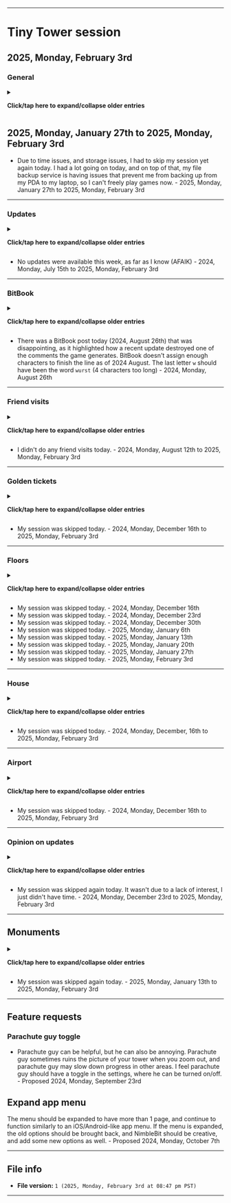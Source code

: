 
***

# Tiny Tower session

## 2025, Monday, February 3rd

### General

<details><summary><p><b>Click/tap here to expand/collapse older entries</b></p></summary>

<!-- Notes
Playing 2 completely different versions of Tiny Tower
Nostalgia, and feeling good to be back
Lots of rewards
Some quests
1 new floor (residential)
Friend visits
Game updated
Golden ticket #6 earned
!-->

- I returned to Tiny Tower gameplay today after a 1,111 day hiatus. It was a little stressful for the 2 days before I returned, as I didn't know how to re-acclimate. Returning was actually very easy. I had an extremely good time playing today. I received lots of rewards, and began construction on my 169th floor (a residential level) did some friend visits, restocking, and unlocked a 6th golden ticket. The session went on longer than expected. I will return again next week, but as of 2024, February 12th, a separate 2024 Tiny Tower Git-image repository is not available. - 2024, Monday, February 12th
- I came back to Tiny Tower for a second consecutive week, and had an excessively long session. I have become more critical of the game, but I don't entirely hate the new updates, as long as you can play older versions in a virtual machine. The game has always been freemium, but there are just so many things that require watching an ad now. Also, the interface surrounding all of it, and everything that goes on at once is a bit overwhelming. Still, this is like the Capital City of Nimblebit games, so it deserves work to be done on it. I received lots of rewards today, completed many quests, began construction on my 170th floor (a residential level) and my 171st level (also a residential level) coins are so easy to get, that they almost seem valueless now. It used to take me months to rack up 20 million coins, now I can get that many in a single day (in less than 4 hours) I got to play with the house for the first time today, the Mykea joke is nice, and I like the house idea. Bux are also so easy to get now that the house isn't going to be as much work as it would have been if the game was still like it was 3 years ago. I also finished construction on 1 monument today. I played for a very long time, and eventually wrapped up and quit. The session went on for a lot longer than expected. I will return again next week, but as of 2024, February 19th, a separate 2024 Tiny Tower Git-image repository is not available. - 2024, Monday, February 19th
- I skipped my session, as I didn't have the time this week. I had an appointment, lots of work to catch up on, and I woke up late. I wanted to play today, I just didn't have the time. - 2024, Monday, February 26th
- I returned to Tiny Tower gameplay today. I was on a car ride during the session. I got to experience the current state of the game with limited/no Internet connection. It isn't as playable as it should be. I did make minor progress, upgrading several monuments, and began construction on floor 172 (a residential level) I did lots of elevator trips, and not very many quests. I didn't do much else here today. - 2024, Monday, March 4th
- I returned to Tiny Tower gameplay for a 2nd consecutive week. I woke up really early today, and thought I might be able to start my session before 6:00 am, and have the nighttime scenery. Due to the time change, I found it was actually already almost 7:00 am. I still had a good session, which was significantly better than last week, but didn't feel as great as my 2024, February 12th or 2024 February 19th sessions. I didn't work very much on monumnets today, and made some minor progress in other areas, additionally beginning construction on a 173rd floor (which will be yet another residential level) along with lots of elevator trips, and an increasing level of quests. I played for a long time, before eventually wrapping up and quitting. - 2024, Monday, March 11th
- I returned to Tiny Tower gameplay for a 3rd consecutive week. I woke up at a normal time today, and stretched my session before an afternoon medical appointment. I had a good session, which was slightly better than last week, but didn't feel as great as my 2024, February 12th or 2024 February 19th sessions. I didn't work very much on monumnets today, but made some minor progress in other areas, additionally beginning construction on a 174th floor (which will be yet another residential level, residential floor #100) along with lots of elevator trips, and a small number of quests. I played for a long time, before eventually wrapping up and quitting. - 2024, Monday, March 18th
- I skipped my Tiny Tower session this week due to severe issues with my schedule. - 2024, Monday, March 25th to 2024, Monday, April 15th
- I skipped my Tiny Tower session this week, as I didn't have enough time before a morning appointment, and decided to continue to prioritize my schedule, instead of resuming gameplay today. - 2024, Monday, April 22nd
- I skipped my Tiny Tower session this week, as I didn't have enough time before a morning appointment, and decided to continue to prioritize my schedule, instead of resuming gameplay today. I am still working on getting caught up. - 2024, Monday, April 29th
- I skipped my Tiny Tower session this week, as I have fallen really far behind, and needed to get caught up today. I also had 2 appointments today. - 2024, Monday, May 6th
- I skipped my Tiny Tower session this week, as I had an appointment this morning, and I also wanted to spend time doing graphic design work. I recently resumed graphic design work last night after a hiatus of over 2 months, and I am working on trying to get caught up here. - 2024, Monday, May 13th
- I skipped my Tiny Tower session this week, as I had an appointment this afternoon, and I also wanted to spend time doing graphic design work. I recently resumed graphic design work last week after a hiatus of over 2 months, and I am working on trying to get caught up here. It is expected to take until 2024, June 10th before I can tone it down to a normal pace. Additionally, I am trying to get my profile repository back up to date, and to finish off the 4 year anniversary update by 2024, May 25th. All of these tasks ate into my time, and prevented me from playing Tiny Tower. Additionally, GitHub is having a severe bug lately, where uploads continuously hang and fail, and it can take up to an hour to make a 100 file push. I have to calculate this into the risk/reward for playing a game. - 2024, Monday, May 20th
- I skipped my Tiny Tower session this week, as I had a lot of work to do, and was behind on multiple projects. I recently resumed graphic design work two weeks ago after a hiatus of over 2 months, and I am working on trying to get caught up here. It is expected to take until 2024, June 10th before I can tone it down to a normal pace. My GitHub profile update was completed on 2024, May 25th, so that freed up some time. All of these tasks ate into my time, and prevented me from playing Tiny Tower. Additionally, GitHub is having a severe bug lately, where uploads continuously hang and fail, and it can take up to an hour to make a 100 file push. I have to calculate this into the risk/reward for playing a game. - 2024, Monday, May 27th
- I skipped my Tiny Tower session this week, as I had work to do, an appointment today, and didn't know how much time I would have. I recently resumed graphic design work three weeks ago after a hiatus of over 2 months, and I am working on trying to get caught up here. It is expected to take until 2024, June 10th before I can tone it down to a normal pace. There have been some severe missteps lately, so it may take even longer. These tasks ate into my time, and prevented me from playing Tiny Tower. Additionally, the GitHub bug where uploads continuously hang and fail (which can make it take up to an hour to make a 100 file push) seems to have gone away completely, as of yesterday. If it can stay this way, I may resume most other games more willingly when I get the time. - 2024, Monday, June 3rd

## 2024, Monday, June 10th

<!-- Notes 2024.06.10
New roof
GOals
Ice cream
No friend visits
1 new floor
VIPS
Elevator trips
The same ad over and over (over 85% of the time)
When I was starting out with it today, I didn't feel like playing, but quickly became intrigued by it, and then it was really hard to quit.
!-->

- I returned to Tiny Tower gameplay after a long hiatus. I have had more time lately, and the GitHub upload issue hasn't been present for over a wee.
- I completed many quests, did lots of elevator trips, and began construction on my 175th floor (a food level)
- I worked on my monuments a bit today.
- When I was starting out with gameplay today, I didn't feel like playing, but quickly became intrigued by it, and then it was really hard to quit.
- Ads were repetitive today, the same ad showed up over 85% of the time
- I used several VIPs today
- I did not do any friend visits today
- I worked on an ice cream quest today extensively, and also bought a new ice cream factory roof
- This game really feels like NimbleBits capital.
- I split my session in 2 parts, and eventually wrapped up and quitting. - 2024, Monday, June 10th

## 2024, Monday, June 17th

- I returned to Tiny Tower gameplay for a second consecutive week, and played for a long amount of time.
- I completed many quests, did lots of elevator trips, and began construction on my 176th floor (a creative level)
- I worked on my monuments a bit today, completing a stage (stage 1) on the factory monument.
- I used many VIPs today
- I did not do any friend visits today
- There was an update available for the game, but I didn't install it yet.
- I eventually wrapped up and quit. - 2024, Monday, June 17th

## 2024, Monday, June 24th

- I returned to Tiny Tower gameplay for a third consecutive week, and played for a long amount of time. My session started in the evening, instead of the afternoon, as I had multiple appointments today.
- I completed many quests, did lots of elevator trips, and began construction on my 177th floor (a residential level)
- I worked on my monuments a bit today, not completing any stages, due to a lack of tech points.
- I used many VIPs today
- I did not do any friend visits today
- There was an update available for the game, but I didn't install it yet. I am considering doing so next week.
- I received the same short selection of ads repeatedly today.
- I eventually wrapped up and quit. - 2024, Monday, June 24th

## 2024, Monday, July 1st

- I returned to Tiny Tower gameplay for a fourth consecutive week, and played for a long amount of time. My session started in the late afternoon, instead of the early afternoon, and lasted until after 6:00 pm
- I completed many quests, did lots of elevator trips, and began construction on my 178th floor (a residential level)
- I didn't work on my monuments a bit today, and did not complete any stages, due to a lack of tech points.
- I used many VIPs today
- I did not do any friend visits today
- There was an update available for the game, but I didn't install it yet. I was considering doing it this week, but I decided I wasn't ready yet.
- I did an airport run and received a small reward.
- The 4th of July is coming up, so there were a bunch of American themed items and events going on in the game. I unlocked several new character costumes today, along with 1 new pet.
- I eventually wrapped up and quit. - 2024, Monday, July 1st

## 2024, Monday, July 8th

- I returned to Tiny Tower gameplay for a fifth consecutive week, and played for a long amount of time. My session started in the late afternoon, instead of the early afternoon, and lasted until after 6:00 pm again. I had things to do in the morning, early, and mid afternoon.
- I completed many quests, did lots of elevator trips, and began construction on my 179th floor (a food level) and my 180th floor (also a food level) as I found I have built all of the residential levels in the game (102)
- I worked on some monuments today, and upgraded some, due to a surplus in tech points.
- I won a golden ticket today from upgrading a monument.
- I updated the game this week, several things have changed.
- I used many VIPs today
- I visited Jartwobs today, and found the reward underwhelming for climbing nearly 2500 floors.
- I did an airport run and received a small reward.
- I unlocked a couple new pets today.
- I collected lots of coins from a 4th of July event that was still ongoing 4 days after the day.
- I eventually wrapped up and quit. - 2024, Monday, July 8th

## 2024, Monday, July 15th

- I returned to Tiny Tower gameplay for a sixth consecutive week, and played for a long amount of time. My session started in the early evening, instead of the early or late afternoon, and lasted until after 8:00 pm. I had things to do in the morning, early, and mid afternoon. The game went into night mode at 7:00 pm.
- I completed some quests, did lots of elevator trips, and began construction on my 181st floor (a food level)
- I worked on some monuments today, but did not upgrade any of them.
- I did not win any golden tickets this week
- I did not update the game this week. As far as I know, no updates are available.
- I used many VIPs today
- I didn't visit any other players towers today.
- I did an airport run and received a small reward.
- I unlocked a couple of new pets today.
- I eventually wrapped up and quit. - 2024, Monday, July 15th

## 2024, Monday, July 22nd

- I returned to Tiny Tower gameplay for a seventh consecutive week, and played for a long amount of time. My session started in the late afternoon, and lasted until shortly after 6:00 pm. I was hoping to see the night mode today, but I didn't intend to play for that long, or choose a later time to start.
- I completed some quests, did lots of elevator trips, and began construction on my 182nd floor (a service level) I have found that I have built all of the food levels in the game now.
- I worked on some monuments today, but did not upgrade any of them, as I didn't have enough tech points.
- I did not win any golden tickets this week
- I did not update the game this week. As far as I know, no updates are available.
- I used many VIPs today
- I didn't visit any other players towers today.
- I did an airport run and received a small reward.
- I unlocked a few new pets today, and a new costume.
- The games daily/weekly quest system was not present this week for some reason. I did complete some regular quests. I have found it to be a lot harder to progress without these quests, and I struggled to afford to build a new floor this week.
- I eventually wrapped up and quit. - 2024, Monday, July 22nd

## 2024, Monday, July 29th

- I returned to Tiny Tower gameplay for an eighth consecutive week, and played for a longish amount of time. My session started in the late evening, and lasted until a little after 7:00 pm.
- I completed some quests, did lots of elevator trips, but did not build any new floors today, the first time I have had a session without a new floor since I resumed gameplay.
- I worked on some monuments today, and upgraded one monument.
- I did not win any golden tickets this week
- I did not update the game this week. As far as I know, no updates are available.
- I used a few VIPs today
- I didn't visit any other players towers today.
- I did an airport run and received a small reward.
- I unlocked a single new costume today.
- The games daily/weekly quest system was not present again this week for some reason. I did complete some regular quests. I have found it to be a lot harder to progress without these quests.
- I eventually wrapped up and quit. - 2024, Monday, July 29th

## 2024, Monday, August 5th

- I returned to Tiny Tower gameplay for a ninth consecutive week, and played for a longish amount of time. My session started in the late evening, and lasted until a little after 7:00 pm.
- I completed some quests, did lots of elevator trips, and began construction on my 183rd floor (a service level)
- I worked on some monuments today, but did not upgrade any monuments today.
- I did not win any golden tickets this week
- I did not update the game this week. As far as I know, no updates are available.
- I used a few VIPs today
- I visited another players tower today to try and trigger the games night mode. I ended up having to restart the app to get night mode.
- I did an airport run and received a small reward.
- I unlocked a single new pet today, but did not unlock any new costumes today.
- The games daily/weekly quest system was not present again this week for some reason. I did complete some regular quests. I have found it to be a lot harder to progress without these quests.
- I eventually wrapped up and quit. - 2024, Monday, August 5th

## 2024, Monday, August 12th

- I returned to Tiny Tower gameplay for a tenth consecutive week, and played for a longish amount of time. My session started in the mid evening, and lasted until a little after 7:00 pm.
- I completed some quests, did lots of elevator trips, but did not construct any new floors today.
- I worked on some monuments today, but did not upgrade any monuments today.
- I did not win any golden tickets this week
- I did not update the game this week. As far as I know, no updates are available.
- I used a few VIPs today
- I did an airport run and received a small reward.
- I unlocked a single new costume today, and also a single new pet.
- The games daily/weekly quest system was not present again this week for some reason. I did complete some regular quests. I have found it to be a lot harder to progress without these quests.
- I moved and renamed a few floors today.
- I eventually wrapped up and quit. - 2024, Monday, August 12th

## 2024, Monday, August 19th

- I returned to Tiny Tower gameplay for an eleventh consecutive week, and played for a longish amount of time. My session started in the mid to late morning, and lasted until around 11:52 am.
- I completed some quests, did lots of elevator trips, and began construction on my 184th floor (a service level)
- I worked on some monuments today, but did not upgrade any monuments today.
- I did not win any golden tickets this week
- I did not update the game this week. As far as I know, no updates are available.
- I used a few VIPs today
- I was unable to do an airport run.
- I unlocked a couple new costumes today, but no new pets
- The games daily/weekly quest system was present this week, maybe I just need to play earlier in the day to see it.
- I eventually wrapped up and quit. - 2024, Monday, August 19th

## 2024, Monday, August 26th

- I returned to Tiny Tower gameplay for a twelfth consecutive week, and played for a shorter amount of time. My session started in the mid to late evening
- I completed some quests, did lots of elevator trips, and began construction on my 185th floor (a service level)
- I received 10 VIPs. Due to the packaging, I thought I received a golden ticket. The VIPs are unique, as I have never used these 2 types before (tutor and hacker)
- I worked on some monuments today, but did not upgrade any monuments today.
- I did not win any golden tickets this week
- I did not update the game this week. As far as I know, no updates are available.
- I used many VIPs today
- I was able to do an airport run today.
- I did not unlock any pets or costumes today
- The games daily/weekly quest system was present this week. I still don't know why it randomly came back.
- There was a BitBook post today that was disappointing, as it highlighted how a recent update destroyed one of the comments the game generates. BitBook doesn't assign enough characters to finish the line as of 2024 August. The last letter `w` should have been the word `wurst` (4 characters too long)
- I eventually wrapped up and quit. - 2024, Monday, August 26th

## 2024, Monday, September 2nd

- I returned to Tiny Tower gameplay for a thirteenth consecutive week, and played for a very short amount of time. My session started in the late evening
- I completed some quests, did a few elevator trips, and began construction on my 186th floor (a retail level) and also my 187th floor (also a retail level) I am hoping to unlock the Mapple Store.
- I worked on some monuments today, but did not upgrade any monuments today.
- I did not win any golden tickets this week
- I did not update the game this week. As far as I know, no updates are available.
- I used a couple of VIPs today
- I was able to do an airport run today.
- I did not unlock any pets or costumes today
- The games daily/weekly quest system was present again this week. I still don't know why it randomly came back.
- I eventually wrapped up and quit. - 2024, Monday, September 2nd

## 2024, Monday, September 9th

- I returned to Tiny Tower gameplay for a fourteenth consecutive week, and played for a moderate amount of time. My session started in the late evening
- I completed some quests, did a few elevator trips, and began construction on my 188th floor (a retail level) I am hoping to unlock the Mapple Store.
- I worked on some monuments today, but did not upgrade any monuments today.
- I did not win any golden tickets this week
- I did not update the game this week. As far as I know, no updates are available.
- I used several VIPs today
- I was able to do an airport run today.
- I unlocked 1 new pet today, but didn't unlock any costumes.
- The games daily/weekly quest system was present again this week. I still don't know why it randomly came back. I haven't completed the other quest in multiple weeks, as I am not focusing on it.
- I eventually wrapped up and quit. - 2024, Monday, September 9th

## 2024, Monday, September 16th

- I returned to Tiny Tower gameplay for a fifteenth consecutive week, and played for a short amount of time. My session started in the early evening. I originally planned to play for less than 20 minutes, since I was low on time, but enjoyed it enough to stay around a little longer.
- I completed some quests, did a few elevator trips, and began construction on my 189th floor (a retail level) I am hoping to unlock the Mapple Store.
- I worked on some monuments today, but did not upgrade any monuments today.
- I did not win any golden tickets this week
- I did not update the game this week. As far as I know, no updates are available.
- I used a single VIP today
- I was unable to do an airport run today.
- I unlocked 1 new pet today, but didn't unlock any new costumes.
- The games daily/weekly quest system was present again this week. I still don't know why it randomly came back. I haven't completed the other quest in multiple weeks, as I am not focusing on it.
- I eventually wrapped up and quit. - 2024, Monday, September 16th

## 2024, Monday, September 23rd

- I returned to Tiny Tower gameplay for a sixteenth consecutive week, and played for a moderate amount of time. My session started in the late morning. I ended shortly before the afternoon started.
- I completed some quests, did a few elevator trips, and began construction on my 190th floor (a retail level) and also my 191st floor (also a retail level) I am hoping to unlock the Mapple Store.
- I worked on some monuments today, and was able to upgrade a monument today.
- I did not win any golden tickets this week
- I did not update the game this week. As far as I know, no updates are available.
- I used several VIPs today
- I was able to do an airport run today.
- I did not unlock any new pets or costumes today.
- The games daily/weekly quest system was present again this week. I still don't know why it randomly came back. I haven't completed the other quest in multiple weeks, as I am not focusing on it.
- I eventually wrapped up and quit. - 2024, Monday, September 23rd

## 2024, Monday, September 30th

- I returned to Tiny Tower gameplay for a seventeenth consecutive week, and played for a moderate amount of time. My session started in the late morning. I ended shortly before the afternoon started.
- I completed some quests, did a few elevator trips, and began construction on my 192nd floor (a retail level) I am hoping to unlock the Mapple Store.
- I worked on some monuments today, and was not able able to upgrade any monuments today.
- I did not win any golden tickets this week
- I did not update the game this week. As far as I know, no updates are available.
- I used several VIPs today
- I was able to do an airport run today.
- ~~~I did not unlock any new pets or costumes today.~~~
- The games daily/weekly quest system was present again this week. I still don't know why it randomly came back. I haven't completed the other quest in multiple weeks, as I am not focusing on it.
- I eventually wrapped up and quit. - 2024, Monday, September 30th

## 2024, Monday, October 7th

- I returned to Tiny Tower gameplay for an eighteenth consecutive week, and played for a moderate amount of time. My session started in the late morning. I ended shortly before the afternoon started.
- I completed some quests, did a few elevator trips, and began construction on my 193rd floor (a retail level) I am hoping to unlock the Mapple Store.
- I worked on some monuments today, but was not able able to upgrade any monuments today.
- I did not win any golden tickets this week
- I did not update the game this week. As far as I know, no updates are available.
- I used several VIPs today
- I was able to do an airport run today.
- I unlocked 1 new pet, and 1 new costume this week.
- The games daily/weekly quest system was present again this week. I still don't know why it randomly came back. I haven't completed the other quest in multiple weeks, as I am not focusing on it.
- I eventually wrapped up and quit. - 2024, Monday, October 7th

## 2024, Monday, October 14th

- I returned to Tiny Tower gameplay for a nineteenth consecutive week, and played for a short amount of time. My session started in the late morning. I ended within 30 minutes of starting.
- I completed some quests, did a few elevator trips, but did not build any new floors. I am hoping to unlock the Mapple Store.
- The game couldn't load any ads today, and the dice event was broken, so there wasn't much of a point to unlocking free dice spins. I didn't debug the game to get ads going, I just quit earlier.
- I did not work on any monuments today, and was not able able to upgrade any monuments today either.
- I did not win any golden tickets this week
- I did not update the game this week. As far as I know, no updates are available.
- I didn't use any VIPs today
- I was unable to do an airport run today.
- I did not unlock any new pets or any new costumes today.
- The games daily/weekly quest system was present again this week. I still don't know why it randomly came back. I haven't completed the other quest in multiple weeks, as I am not focusing on it.
- I eventually wrapped up and quit. - 2024, Monday, October 14th

## 2024, Monday, October 21st

- I returned to Tiny Tower gameplay for a twentieth consecutive week, and played for a moderate amount of time. My session started in the late morning. I ended close to 10:40 pm, as I couldn't spend any more time here. I was originally planning to play until a little after 11:00 am.
- I completed some quests, did a few elevator trips, and began construction on my 194th floor (a retail level) I am hoping to unlock the Mapple Store.
- I worked on some monuments today, but didn't upgrade any of them.
- I did not win any golden tickets this week
- I did not update the game this week. As far as I know, no updates are available.
- I used several VIPs today
- I was unable to do an airport run today, as I forgot
- I did not unlock any new pets or any new costumes today.
- The games daily/weekly quest system was present again this week. I still don't know why it randomly came back.
- I eventually wrapped up and quit. - 2024, Monday, October 21st

## 2024, Monday, October 28th

<!-- 2024.10.28
halloween music
didn't play with music on, briefly turned on to check, sure enough, there it was
!-->

- I returned to Tiny Tower gameplay for a twenty-first consecutive week, and played for a moderate amount of time. My session started in the mid evening. I ended close to 08:00 pm, as I couldn't spend any more time here. The session started after 7:00 pm.
- I completed some quests, did a few elevator trips, and began construction on my 195th floor (a retail level) I am hoping to unlock the Mapple Store.
- I worked on some monuments today, but didn't upgrade any of them.
- I did not win any golden tickets this week
- I did not update the game this week. As far as I know, no updates are available.
- I used several VIPs today
- I did an airport run today
- I did not unlock any new pets or any new costumes today.
- The games daily/weekly quest system was present again this week. I still don't know why it randomly came back.
- The game was in Halloween mode, and the Halloween music was present. Today, I didn't play with sound on, so I briefly turned it on to check, and sure enough, there it was
- I eventually wrapped up and quit. - 2024, Monday, October 28th

## 2024, Monday, November 4th

- I returned to Tiny Tower gameplay for a twenty-second consecutive week, and played for a long amount of time. My session started in the mid morning. I ended close to 11:00 am, as I couldn't spend any more time here.
- I completed some quests, did a few elevator trips, but did not build any new levels today. I tried to play long enough to afford it, but I had to quit, due to too much time being spent here. I am hoping to unlock the Mapple Store.
- I worked on some monuments today, but didn't upgrade any of them.
- I did not win any golden tickets this week
- I did not update the game this week. As far as I know, no updates are available.
- I used several VIPs today
- I did an airport run today
- I unlocked some new pets, and some new costumes today.
- The games daily/weekly quest system was present again this week. I still don't know why it randomly came back.
- The game was in Halloween mode, and the Halloween music was present. I played with sound this time, so I got to hear it a few times.
- I eventually wrapped up and quit. - 2024, Monday, November 4th

## 2024, Monday, November 11th

- I returned to Tiny Tower gameplay for a twenty-third consecutive week, and played for a longish amount of time. My session started in the late morning. I ended close to 11:30 am, as I couldn't spend any more time here.
- I completed some quests, did many few elevator trips, and began construction on my 196th level (a retail level) I am hoping to unlock the Mapple Store.
- I worked on some monuments today, but didn't upgrade any of them.
- I did not win any golden tickets this week
- I did not update the game this week. As far as I know, no updates are available.
- I used several VIPs today
- I did an airport run today
- I didn't unlock any new pets or any new costumes this week.
- I upgraded 1 floor, and also bought a new elevator skin. I plan to try and max out my elevator next week (from 9 floors per second to 10 floors per second)
- The games daily/weekly quest system was present again this week. I still don't know why it randomly came back.
- The game was in Halloween mode, and the Halloween music was present. Normally, it would go away by now, Halloween was 11 days ago.
- I eventually wrapped up and quit. - 2024, Monday, November 11th

## 2024, Monday, November 18th

- I returned to Tiny Tower gameplay for a twenty-fourth consecutive week, and played for a longish amount of time. My session started in the mid morning. I ended close to 10:10 am, as I didn't want to spend any more time here.
- I completed some quests, did many few elevator trips, and began construction on my 197th level (a retail level) I am hoping to unlock the Mapple Store.
- I worked on some monuments today, but didn't upgrade any of them.
- I did not win any golden tickets this week
- I did not update the game this week. As far as I know, no updates are available.
- I used several VIPs today
- I did an airport run today
- I didn't unlock any new pets or any new costumes this week.
- I upgraded 1 floor today, and upgraded my elevator 4 times, bringing it to the maximum speed.
- The games daily/weekly quest system was present again this week.
- The Halloween music was no longer present today.
- I eventually wrapped up and quit. I had a good time playing. - 2024, Monday, November 18th

## 2024, Monday, November 25th

- I returned to Tiny Tower gameplay for a twenty-fifth consecutive week, and played for a very short amount of time. My session started in the mid evening, playing for about 20 minutes. I had to get other work done before playing today.
- I completed zero quests, did a few elevator trips, and did not build any new levels. I am hoping to unlock the Mapple Store.
- I worked on some monuments today, but didn't upgrade any of them.
- I did not win any golden tickets this week
- I did not update the game this week. As far as I know, no updates are available.
- I used a few VIPs today
- I did an airport run today
- I unlocked 1 new pet today, but didn't unlock any new costumes.
- I upgraded 1 floor today.
- The games daily/weekly quest system was not present this week.
- I eventually wrapped up and quit. I had an okay time playing. - 2024, Monday, November 25th

<!-- Notes 2024.12.02
Short session
Plane load, incomplete
Finished monument, can't afford upgrade yet
Quitting extra early
Quest system present
!-->

## 2024, Monday, December 2nd

- I returned to Tiny Tower gameplay for a twenty-sixth consecutive week, and played for a very short amount of time. My session started in the mid evening, playing for about 12 minutes. I had to get other work done before playing today.
- I completed zero quests, did a few elevator trips, and built 1 new level (a retail level) I am hoping to unlock the Mapple Store.
- I worked on some monuments today, but didn't upgrade any of them.
- I did not win any golden tickets this week
- I did not update the game this week. As far as I know, no updates are available.
- I used a few VIPs today
- I did an airport run today, but didn't finish it
- I did not unlock any new pets, or any new costumes today.
- I did not upgrade any floors today.
- The games daily/weekly quest system was not present this week.
- I eventually wrapped up and quit. I had an okay time playing. - 2024, Monday, December 2nd

<!-- Notes 2024.12.09
TT
AIRPORT /THISWEEK /LASTWEEK
3 NEW FLOORS
SO MANY COINS
STAGE UPGRADE
!-->

## 2024, Monday, December 9th

- I returned to Tiny Tower gameplay for a twenty-seventh consecutive week, and played for a moderate amount of time. My session started in the late morning, playing for about 54 minutes.
- I completed several quests, did several elevator trips, and built 3 new levels (3 retail levels) I unlocked the Mapple Store today, and made significant progress overall.
- I worked on some monuments today, and upgraded the stage on one of them.
- I did not win any golden tickets this week
- I did not update the game this week. As far as I know, no updates are available.
- I used a few VIPs today
- I started a new airport run today.
- I did not unlock any new pets, or any new costumes today.
- I upgraded 1 floor today.
- The games daily/weekly quest system was not present this week.
- I eventually wrapped up and quit. I had a very good time playing. - 2024, Monday, December 9th

## 2024, Monday, December 16th

- Due to time issues, I had to skip my session today, ending a 27 week streak. - 2024, Monday, December 16th

## 2024, Monday, December 23rd

- Due to time issues, I had to skip my session again today. Skipping gameplay is a strategy that is helping me catch back up slightly faster. - 2024, Monday, December 23rd

## 2024, Monday, December 30th

- Due to time issues, I had to skip my session again today. Skipping gameplay is a strategy that is helping me catch back up slightly faster. I am struggling to hold control of my progress right now, and the next session will have to happen next year. - 2024, Monday, December 30th

## 2025, Monday, January 6th

- Due to time issues, I had to skip my session yet again today. - 2025, Monday, January 6th

## 2025, Monday, January 13th

- Due to time issues, I had to skip my session yet again today. I had some hopes I might be able to play today, but things didn't go as planned. - 2025, Monday, January 13th

## 2025, Monday, January 20th

- Due to time issues, and storage issues, I had to skip my session yet again today. I had a lot going on today, and on top of that, my file backup service is having issues that prevent me from backing up from my PDA to my laptop, so I can't freely play games now. The session wasn't even considered today, and was only remembered after 5:00 pm. - 2025, Monday, January 20th

</details>

## 2025, Monday, January 27th to 2025, Monday, February 3rd

- Due to time issues, and storage issues, I had to skip my session yet again today. I had a lot going on today, and on top of that, my file backup service is having issues that prevent me from backing up from my PDA to my laptop, so I can't freely play games now. - 2025, Monday, January 27th to 2025, Monday, February 3rd

---

### Updates

<details><summary><p><b>Click/tap here to expand/collapse older entries</b></p></summary>

- I have not updated the game in a really long time. I played an older version of the game for the first segment of my session, but decided to do the update that I was worried about. It wasn't as game breaking as I expected, but it doesn't entirely feel like the same game anymore. - 2024, Monday, February 12th
- No new updates were needed. - 2024, Monday, February 19th
- My session was skipped today. - 2024, Monday, February 26th
- No new updates were needed, I couldn't get them regardless, as I had spotty Internet during gameplay. - 2024, Monday, March 4th
- An update was available today, but I decided not to get it yet. - 2024, Monday, March 11th to 2024, Monday, March 18th
- My session was skipped today. - 2024, Monday, March 25th to 2024, Monday, June 3rd
- An update was available today, but I decided not to get it yet. - 2024, Monday, June 10th to 2024, Monday, June 24th
- There was an update available for the game, but I didn't install it yet. I was considering doing it this week, but I decided I wasn't ready yet. - 2024, Monday, July 1st
- I updated the game this week, several things have changed. - 2024, Monday, July 8th

</details>

- No updates were available this week, as far as I know (AFAIK) - 2024, Monday, July 15th to 2025, Monday, February 3rd

---

### BitBook

<details><summary><p><b>Click/tap here to expand/collapse older entries</b></p></summary>

No older entries available.

</details>

- There was a BitBook post today (2024, August 26th) that was disappointing, as it highlighted how a recent update destroyed one of the comments the game generates. BitBook doesn't assign enough characters to finish the line as of 2024 August. The last letter `w` should have been the word `wurst` (4 characters too long) - 2024, Monday, August 26th

---

### Friend visits

<details><summary><p><b>Click/tap here to expand/collapse older entries</b></p></summary>

- I visited some of my friends prior to doing the update, but didn't view the others after updating, even though I was now capable. - 2024, Monday, February 12th
- I didn't visit any of my friends today. I didn't feel like it. The coin reward for any friend visit just didn't feel worth it today, and I had a general disinterest. I still visited the friends list. - 2024, Monday, February 19th
- My session was skipped today. - 2024, Monday, February 26th
- I didn't do any friend visits today. - 2024, Monday, March 4th to 2024, Monday, March 18th
- My session was skipped today. - 2024, Monday, March 25th to 2024, Monday, June 3rd
- I didn't do any friend visits today. - 2024, Monday, June 10th to 2024, Monday, July 1st
- I visited Jartwobs today, and found the reward underwhelming for climbing nearly 2500 floors. I didn't visit any other towers this week. - 2024, Monday, July 8th
- I didn't do any friend visits today. - 2024, Monday, July 15th to 2024, Monday, July 29th
- I visited another players tower today to try and trigger the games night mode. I ended up having to restart the app to get night mode. - 2024, Monday, August 5th

</details>

- I didn't do any friend visits today. - 2024, Monday, August 12th to 2025, Monday, February 3rd

---

### Golden tickets

<details><summary><p><b>Click/tap here to expand/collapse older entries</b></p></summary>

- I earned a 6th golden ticket today via a quest reward. The new version of the game makes it so you can boost floors with a golden ticket multiple times. I am going to continue using only 1 boost per level, until there are no levels left to boost this way, then I will start double and triple boosting. - 2024, Monday, February 12th
- I did not earn any golden tickets today.
- My session was skipped today. - 2024, Monday, February 26th
- I did not earn any golden tickets today. - 2024, Monday, March 4th to 2024, Monday, March 18th
- My session was skipped today. - 2024, Monday, March 25th to 2024, Monday, June 3rd
- I did not earn any golden tickets today, although I entered the hourly raffle 3 times. - 2024, Monday, March 4th to 2024, Monday, June 10th to 2024, Monday, July 1st
- I earned my seventh golden ticket today from upgrading a monument, and spent it upgrading my cookie shop. - 2024, Monday, July 8th
- I did not earn any golden tickets today, although I entered the hourly raffle 3 times. - 2024, Monday, July 15th to 2024, Monday, July 22nd
- I did not earn any golden tickets today, although I entered the hourly raffle 2 times. - 2024, Monday, July 29th
- I did not earn any golden tickets today, although I entered the hourly raffle 3 times. - 2024, Monday, August 12th
- I did not earn any golden tickets today, although I entered the hourly raffle 2 times. - 2024, Monday, August 19th to 2024, Monday, September 9th
- I did not earn any golden tickets today, although I entered the hourly raffle 1 time. - 2024, Monday, September 16th
- I did not earn any golden tickets today, although I entered the hourly raffle 2 times. - 2024, Monday, September 23rd
- I did not earn any golden tickets today, although I entered the hourly raffle 3 times. - 2024, Monday, October 7th
- I did not earn any golden tickets today, although I entered the hourly raffle 2 times. - 2024, Monday, October 14th to 2024, Monday, October 21st
- I did not earn any golden tickets today, although I entered the hourly raffle 1 time. - 2024, Monday, October 28th
- I did not earn any golden tickets today, although I entered the hourly raffle 2 times. - 2024, Monday, November 4th to 2024, Monday, November 18th
- I did not earn any golden tickets today, although I entered the hourly raffle 1 time. - 2024, Monday, December 2nd
- I did not earn any golden tickets today, although I entered the hourly raffle 2 times. - 2024, Monday, December 9th

</details>

- My session was skipped today. - 2024, Monday, December 16th to 2025, Monday, February 3rd

</details>

---

### Floors

<details><summary><p><b>Click/tap here to expand/collapse older entries</b></p></summary>

> **As of:** `2024, Monday, February 12th`

- **Residential levels:** `95`
- **Food levels:** `28`
- **Service levels:** `11`
- **Retail levels:** `11`
- **Recreational levels:** `11`
- **Creative levels:** `11`
- **Lobby levels:** `2`
- **Overall levels:** `169`

- I began construction on a 169th floor today (a residential level) and moved some floors around. - 2024, Monday, February 12th

> **As of:** `2024, Monday, February 19th`

- **Residential levels:** `97`
- **Food levels:** `28`
- **Service levels:** `11`
- **Retail levels:** `11`
- **Recreational levels:** `11`
- **Creative levels:** `11`
- **Lobby levels:** `2`
- **Overall levels:** `171`

- I began construction on a 170th floor today (a residential level) and a 171st level (also a residential level) and moved some floors around. - 2024, Monday, February 19th

- My session was skipped today. - 2024, Monday, February 26th

> **As of:** `2024, Monday, March 4th`

- **Residential levels:** `98`
- **Food levels:** `28`
- **Service levels:** `11`
- **Retail levels:** `11`
- **Recreational levels:** `11`
- **Creative levels:** `11`
- **Lobby levels:** `2`
- **Overall levels:** `172`

- I began construction on a 172nd floor today (a residential level) today. - 2024, Monday, March 4th

> **As of:** `2024, Monday, March 11th`

- **Residential levels:** `99`
- **Food levels:** `28`
- **Service levels:** `11`
- **Retail levels:** `11`
- **Recreational levels:** `11`
- **Creative levels:** `11`
- **Lobby levels:** `2`
- **Overall levels:** `173`

- I began construction on a 173rd floor today (a residential level) today. - 2024, Monday, March 11th

> **As of:** `2024, Monday, March 18th`

- **Residential levels:** `100`
- **Food levels:** `28`
- **Service levels:** `11`
- **Retail levels:** `11`
- **Recreational levels:** `11`
- **Creative levels:** `11`
- **Lobby levels:** `2`
- **Overall levels:** `174`

- I began construction on a 174th floor today (a residential level, my one hundredth) today. - 2024, Monday, March 18th
- I did not construct any new floors today, as my session was skipped today. - 2024, Monday, March 25th to 2024, Monday, June 3rd

> **As of:** `2024, Monday, June 10th`

- **Residential levels:** `100`
- **Food levels:** `29`
- **Service levels:** `11`
- **Retail levels:** `11`
- **Recreational levels:** `11`
- **Creative levels:** `11`
- **Lobby levels:** `2`
- **Overall levels:** `175`

- I began construction on a 175th floor today (a food level) today. - 2024, Monday, June 10th

> **As of:** `2024, Monday, June 17th`

- **Residential levels:** `100`
- **Food levels:** `29`
- **Service levels:** `11`
- **Retail levels:** `11`
- **Recreational levels:** `11`
- **Creative levels:** `12`
- **Lobby levels:** `2`
- **Overall levels:** `176`

- I began construction on a 176th floor today (a creative level) today. - 2024, Monday, June 17th

> **As of:** `2024, Monday, June 24th`

- **Residential levels:** `101`
- **Food levels:** `29`
- **Service levels:** `11`
- **Retail levels:** `11`
- **Recreational levels:** `11`
- **Creative levels:** `12`
- **Lobby levels:** `2`
- **Overall levels:** `177`

- I began construction on a 177th floor today (a residential level) today. - 2024, Monday, June 24th

> **As of:** `2024, Monday, July 1st`

- **Residential levels:** `102`
- **Food levels:** `29`
- **Service levels:** `11`
- **Retail levels:** `11`
- **Recreational levels:** `11`
- **Creative levels:** `12`
- **Lobby levels:** `2`
- **Overall levels:** `178`

- I began construction on a 178th floor today (a residential level) today. - 2024, Monday, July 1st

> **As of:** `2024, Monday, July 8th`

- **Residential levels:** `102`
- **Food levels:** `31`
- **Service levels:** `11`
- **Retail levels:** `11`
- **Recreational levels:** `11`
- **Creative levels:** `12`
- **Lobby levels:** `2`
- **Overall levels:** `180`

- I began construction on my 179th floor (a food level) and my 180th floor (also a food level) as I found I have built all of the residential levels in the game (102) - 2024, Monday, July 8th

> **As of:** `2024, Monday, July 15th`

- **Residential levels:** `102`
- **Food levels:** `32`
- **Service levels:** `11`
- **Retail levels:** `11`
- **Recreational levels:** `11`
- **Creative levels:** `12`
- **Lobby levels:** `2`
- **Overall levels:** `181`

- I began construction on my 181st floor (a food level) after saving up 30 million coins. Last week, I found out that I have built all of the residential levels in the game (102) - 2024, Monday, July 15th

> **As of:** `2024, Monday, July 22nd`

- **Residential levels:** `102`
- **Food levels:** `32`
- **Service levels:** `12`
- **Retail levels:** `11`
- **Recreational levels:** `11`
- **Creative levels:** `12`
- **Lobby levels:** `2`
- **Overall levels:** `182`

- I began construction on my 182nd floor (a service level) as I have built all of the residential levels in the game (102) along with all of the food levels (32) - 2024, Monday, July 22nd

> **As of:** `2024, Monday, July 29th`

- **Residential levels:** `102`
- **Food levels:** `32`
- **Service levels:** `12`
- **Retail levels:** `11`
- **Recreational levels:** `11`
- **Creative levels:** `12`
- **Lobby levels:** `2`
- **Overall levels:** `182`

- I did not build any new floors today, which is a first for my return to the game this year. - 2024, Monday, July 29th

> **As of:** `2024, Monday, August 5th`

- **Residential levels:** `102`
- **Food levels:** `32`
- **Service levels:** `13`
- **Retail levels:** `11`
- **Recreational levels:** `11`
- **Creative levels:** `12`
- **Lobby levels:** `2`
- **Overall levels:** `182`

- I began construction on my 182nd floor (a service level) as I have built all of the residential levels in the game (102) along with all of the food levels (32) - 2024, Monday, August 5th

> **As of:** `2024, Monday, August 12th`

- **Residential levels:** `102`
- **Food levels:** `32`
- **Service levels:** `13`
- **Retail levels:** `11`
- **Recreational levels:** `11`
- **Creative levels:** `12`
- **Lobby levels:** `2`
- **Overall levels:** `182`

- I did not build any new floors today. - 2024, Monday, August 12th

> **As of:** `2024, Monday, August 19th`

- **Residential levels:** `102`
- **Food levels:** `32`
- **Service levels:** `14`
- **Retail levels:** `11`
- **Recreational levels:** `11`
- **Creative levels:** `12`
- **Lobby levels:** `2`
- **Overall levels:** `184`

- I began construction on my 184th floor (a service level) as I have built all of the residential levels in the game (102) along with all of the food levels (32) - 2024, Monday, August 19th

> **As of:** `2024, Monday, August 26th`

- **Residential levels:** `102`
- **Food levels:** `32`
- **Service levels:** `15`
- **Retail levels:** `11`
- **Recreational levels:** `11`
- **Creative levels:** `12`
- **Lobby levels:** `2`
- **Overall levels:** `185`

- I began construction on my 185th floor (a service level) as I have built all of the residential levels in the game (102) along with all of the food levels (32) - 2024, Monday, August 26th

> **As of:** `2024, Monday, September 2nd`

- **Residential levels:** `102`
- **Food levels:** `32`
- **Service levels:** `15`
- **Retail levels:** `13`
- **Recreational levels:** `11`
- **Creative levels:** `12`
- **Lobby levels:** `2`
- **Overall levels:** `187`

- I began construction on my 186th floor (a retail level) and also my 187th floor (also a retail level) I am hoping to unlock the Mapple Store. I have built all of the residential levels in the game (102) along with all of the food levels (32) - 2024, Monday, September 2nd

> **As of:** `2024, Monday, September 9th`

- **Residential levels:** `102`
- **Food levels:** `32`
- **Service levels:** `15`
- **Retail levels:** `14`
- **Recreational levels:** `11`
- **Creative levels:** `12`
- **Lobby levels:** `2`
- **Overall levels:** `188`

- I began construction on my 188th floor (a retail level) I am hoping to unlock the Mapple Store. I have built all of the residential levels in the game (102) along with all of the food levels (32) - 2024, Monday, September 9th

> **As of:** `2024, Monday, September 16th`

- **Residential levels:** `102`
- **Food levels:** `32`
- **Service levels:** `15`
- **Retail levels:** `15`
- **Recreational levels:** `11`
- **Creative levels:** `12`
- **Lobby levels:** `2`
- **Overall levels:** `189`

- I began construction on my 189th floor (a retail level) I am hoping to unlock the Mapple Store. I have built all of the residential levels in the game (102) along with all of the food levels (32) - 2024, Monday, September 16th

> **As of:** `2024, Monday, September 23rd`

- **Residential levels:** `102`
- **Food levels:** `32`
- **Service levels:** `15`
- **Retail levels:** `17`
- **Recreational levels:** `11`
- **Creative levels:** `12`
- **Lobby levels:** `2`
- **Overall levels:** `191`

- I began construction on my 190th floor (a retail level) along with my 191st floor (also a retail level) I am hoping to unlock the Mapple Store. I have built all of the residential levels in the game (102) along with all of the food levels (32) - 2024, Monday, September 23rd

> **As of:** `2024, Monday, September 30th`

- **Residential levels:** `102`
- **Food levels:** `32`
- **Service levels:** `15`
- **Retail levels:** `18`
- **Recreational levels:** `11`
- **Creative levels:** `12`
- **Lobby levels:** `2`
- **Overall levels:** `192`

- I began construction on my 192nd floor (a retail level) I am hoping to unlock the Mapple Store. I have built all of the residential levels in the game (102) along with all of the food levels (32) - 2024, Monday, September 30th

> **As of:** `2024, Monday, October 7th`

- **Residential levels:** `102`
- **Food levels:** `32`
- **Service levels:** `15`
- **Retail levels:** `19`
- **Recreational levels:** `11`
- **Creative levels:** `12`
- **Lobby levels:** `2`
- **Overall levels:** `193`

- I began construction on my 193rd floor (a retail level) I am still hoping to unlock the Mapple Store. I have built all of the residential levels in the game (102) along with all of the food levels (32) - 2024, Monday, October 7th

> **As of:** `2024, Monday, October 14th`

- **Residential levels:** `102`
- **Food levels:** `32`
- **Service levels:** `15`
- **Retail levels:** `19`
- **Recreational levels:** `11`
- **Creative levels:** `12`
- **Lobby levels:** `2`
- **Overall levels:** `193`

- I did not build any new floors today. I am still hoping to unlock the Mapple Store. I have built all of the residential levels in the game (102) along with all of the food levels (32) - 2024, Monday, October 7th

> **As of:** `2024, Monday, October 21st`

- **Residential levels:** `102`
- **Food levels:** `32`
- **Service levels:** `15`
- **Retail levels:** `20`
- **Recreational levels:** `11`
- **Creative levels:** `12`
- **Lobby levels:** `2`
- **Overall levels:** `194`

- I began construction on my 194th floor (a retail level) I am still hoping to unlock the Mapple Store. I have built all of the residential levels in the game (102) along with all of the food levels (32) - 2024, Monday, October 21st

> **As of:** `2024, Monday, October 28th`

- **Residential levels:** `102`
- **Food levels:** `32`
- **Service levels:** `15`
- **Retail levels:** `21`
- **Recreational levels:** `11`
- **Creative levels:** `12`
- **Lobby levels:** `2`
- **Overall levels:** `195`

- I began construction on my 195th floor (a retail level) I am still hoping to unlock the Mapple Store. I have built all of the residential levels in the game (102) along with all of the food levels (32) - 2024, Monday, October 28th

> **As of:** `2024, Monday, November 4th`

- **Residential levels:** `102`
- **Food levels:** `32`
- **Service levels:** `15`
- **Retail levels:** `21`
- **Recreational levels:** `11`
- **Creative levels:** `12`
- **Lobby levels:** `2`
- **Overall levels:** `195`

- I tried to play long enough to build a new level, but ended up quitting before I could afford it. - 2024, Monday, November 4th

> **As of:** `2024, Monday, November 11th`

- **Residential levels:** `102`
- **Food levels:** `32`
- **Service levels:** `15`
- **Retail levels:** `22`
- **Recreational levels:** `11`
- **Creative levels:** `12`
- **Lobby levels:** `2`
- **Overall levels:** `196`

- I began construction on my 196th floor (a retail level) I am still hoping to unlock the Mapple Store. I have built all of the residential levels in the game (102) along with all of the food levels (32) - 2024, Monday, November 11th

> **As of:** `2024, Monday, November 18th`

- **Residential levels:** `102`
- **Food levels:** `32`
- **Service levels:** `15`
- **Retail levels:** `23`
- **Recreational levels:** `11`
- **Creative levels:** `12`
- **Lobby levels:** `2`
- **Overall levels:** `197`

- I began construction on my 197th floor (a retail level) I am still hoping to unlock the Mapple Store. I have built all of the residential levels in the game (102) along with all of the food levels (32) - 2024, Monday, November 18th

> **As of:** `2024, Monday, November 25th`

- **Residential levels:** `102`
- **Food levels:** `32`
- **Service levels:** `15`
- **Retail levels:** `23`
- **Recreational levels:** `11`
- **Creative levels:** `12`
- **Lobby levels:** `2`
- **Overall levels:** `197`

- I did not build any new floors today. - 2024, Monday, November 25th

> **As of:** `2024, Monday, December 2nd`

- **Residential levels:** `102`
- **Food levels:** `32`
- **Service levels:** `15`
- **Retail levels:** `24`
- **Recreational levels:** `11`
- **Creative levels:** `12`
- **Lobby levels:** `2`
- **Overall levels:** `198`

- I began construction on my 198th floor (a retail level) I am still hoping to unlock the Mapple Store. I have built all of the residential levels in the game (102) along with all of the food levels (32) - 2024, Monday, December 2nd

> **As of:** `2024, Monday, December 9th`

- **Residential levels:** `102`
- **Food levels:** `32`
- **Service levels:** `15`
- **Retail levels:** `27`
- **Recreational levels:** `11`
- **Creative levels:** `12`
- **Lobby levels:** `2`
- **Overall levels:** `201`

- I began construction on my 199th, 200th, and 201st floors today (all retail levels) I unlocked the Mapple Store today. I have built all of the residential levels in the game (102) along with all of the food levels (32) - 2024, Monday, December 9th

</details>

- My session was skipped today. - 2024, Monday, December 16th
- My session was skipped today. - 2024, Monday, December 23rd
- My session was skipped today. - 2024, Monday, December 30th
- My session was skipped today. - 2025, Monday, January 6th
- My session was skipped today. - 2025, Monday, January 13th
- My session was skipped today. - 2025, Monday, January 20th
- My session was skipped today. - 2025, Monday, January 27th
- My session was skipped today. - 2025, Monday, February 3rd

---

### House

<details><summary><p><b>Click/tap here to expand/collapse older entries</b></p></summary>

- No older entries
- I unlocked the house today for 25000 bux, and did very brief customizations to it. The cost of unlocking the region was 25000 bux. The Mykea joke was good, and with the way bux are earned now, it shouldn't be too hard to customize the house. - 2024, Monday, February 19th
- My session was skipped today. - 2024, Monday, February 26th
- Nothing was done with the house today - 2024, Monday, March 4th to 2024, Monday, March 18th
- My session was skipped today. - 2024, Monday, March 25th to 2024, Monday, June 3rd
- I did not visit the house today. - 2024, Monday, June 10th to 2024, Monday, June 24th
- I visited the house today, but didn't do anything here. - 2024, Monday, July 1st to 2024, Monday, October 7th
- I did not visit the house today. - 2024, Monday, October 14th to 2024, Monday, October 28th
- I visited the house today, but didn't do anything here. - 2024, Monday, November 4th to 2024, Monday, December 9th

</details>

- My session was skipped today. - 2024, Monday, December, 16th to 2025, Monday, February 3rd

---

### Airport

<details><summary><p><b>Click/tap here to expand/collapse older entries</b></p></summary>

- I visited the airport today, although I don't see too much potential in it in its current state. - 2024, Monday, June 24th to 2024, Monday, September 9th
- I visited the airport today, but couldn't complete the current job today. - 2024, Monday, September 16th
- I visited the airport today, completing the job from last week. - 2024, Monday, September 23rd
- I visited the airport today, starting a new job for this week. - 2024, Monday, September 30th to 2024, Monday, October 14th
- I did not visit the airport today, as I forgot to check it. - 2024, Monday, October 21st
- I visited the airport today, starting a new job for this week. - 2024, Monday, October 28th to 2024, Monday, November 25th
- I visited the airport today, starting a new job for this week, but not finishing the job. - 2024, Monday, December 2nd
- I visited the airport today, starting a new job for this week. - 2024, Monday, December 9th

</details>

- My session was skipped today. - 2024, Monday, December 16th to 2025, Monday, February 3rd

---

### Opinion on updates

<details><summary><p><b>Click/tap here to expand/collapse older entries</b></p></summary>

- No older entries
- I have become more critical of the game, but I don't entirely hate the new updates, as long as you can play older versions in a virtual machine. The game has always been freemium, but there are just so many things that require watching an ad now. Also, the interface surrounding all of it, and everything that goes on at once is a bit overwhelming. Still, this is like the Capital City of Nimblebit games, so it deserves work to be done on it. - 2024, Monday, February 19th
- No updates to opinion. - 2024, Monday, February 26th
- The game is a lot harder to play without an Internet connection compared to how it was in the past. With or without Internet, the experience feels a bit poor now. The game has been overly monetized. - 2024, Monday, March 4th
- My opinion is still pretty negative regarding the updates after 2021, but I didn't find it as bad this week. - 2024, Monday, March 11th
- My opinion is mostly the same, but I didn't have as negative of an attitude of the game today. - 2024, Monday, March 18th
- I didn't really think much about it today, but my opinion remains the same. - 2024, Monday, March 25th to 2024, Monday, June 10th Monday, June 24th
- I thought about it more this week. I am still unhappy with how monetized the game has gotten. - 2024, Monday, July 1st
- I still feel the same as last week, becoming slightly more unhappy with the game. - 2024, Monday, July 8th
- I felt more positive towards the game today, especially due to the night mode. - 2024, Monday, July 15th
- I felt the same this week, the exclusion of many quests confirmed to me that the game is harder to play nowadays without ads or other Internet features. - 2024, Monday, July 22nd
- I felt the same this week, but enjoyed gameplay significantly more, as I was in a better mood. - 2024, Monday, July 29th
- I felt the same this week, but enjoyed gameplay significantly less, as I was in a weaker mood. - 2024, Monday, August 5th to 2024, Monday, August 12th
- I felt the same this week. - 2024, Monday, August 19th
- I felt the same this week, except for one disappointment, where a BitBook post could not render the last 4 characters of the joke, due to the most recent update. It used to render this joke fine in the past. - 2024, Monday, August 26th
- I was having a good time today, but unfortunately, there was an electrical storm outside, so I had to cut my session short to finish up work. Lately, my electric company has been cutting the power for ~3 hours almost every time there is an electric/heavy wind storm, and I have to rely on battery backup and a mobile hotspot. It has already flickered twice. - 2024, Monday, September 2nd
- I enjoyed the game a little less than last week. - 2024, Monday, September 9th
- I enjoyed the game a bit more than last week. - 2024, Monday, September 16th
- I enjoyed the game a bit more than last week. I feel a lot of my dislike for the newer updates is because of parachute guy, which I feel should be something that can be turned on/off. - 2024, Monday, September 23rd
- I enjoyed the game a bit more than last week. - 2024, Monday, September 30th
- I felt the same, and enjoyed the game a little more than last week. - 2024, Monday, October 7th
- I felt more negative about the game today due to the broken functionality, enjoying the game less than last week. What is the point in over-monetizing a game, then having the monetization system break? - 2024, Monday, October 14th
- I felt more positive about the game today due to the improved functionality, enjoying the game more than last week. - 2024, Monday, October 21st to 2024, Monday, November 4th
- I enjoyed the game this week, and didn't think too much about its shortcomings. - 2024, Monday, November 11th
- I enjoyed the game a lot more this week, and didn't think at all about its shortcomings, until writing this status file. - 2024, Monday, November 18th
- I enjoyed the game less this week, and didn't think at all about its shortcomings, until writing this status file. - 2024, Monday, November 25th
- I enjoyed the game less this week, and didn't think at all about its shortcomings. - 2024, Monday, December 2nd
- I enjoyed the game a lot more this week, having a really good time. I didn't think at all about its shortcomings. - 2024, Monday, December 9th
- My session was skipped today. It wasn't due to a lack of interest, I just didn't have time. - 2024, Monday, December 16th

</details>

- My session was skipped again today. It wasn't due to a lack of interest, I just didn't have time. - 2024, Monday, December 23rd to 2025, Monday, February 3rd

---

## Monuments

<details><summary><p><b>Click/tap here to expand/collapse older entries</b></p></summary>

- I started work on 7 monuments today, but didn't get any to the first level of completion. - 2024, Monday, February 12th
- I worked on some monuments today, and got one of them built up to level 1. - 2024, Monday, February 19th
- My session was skipped today. - 2024, Monday, February 26th
- I upgraded several monuments today. - 2024, Monday, March 4th
- I didn't do much with monuments today. - 2024, Monday, March 11th
- I didn't do much with monuments today, due to a lack of tech points. - 2024, Monday, March 18th
- My session was skipped today. - 2024, Monday, March 25th to 2024, Monday, June 3rd
- I worked on some monuments today, but can't upgrade the stage on any of them, due to a lack of tech points. - 2024, Monday, June 10th
- I worked on my monuments a bit today, completing a stage (stage 1) on the factory monument. I can't upgrade a few other monuments, due to a lack of tech points. - 2024, Monday, June 17th
- I worked on some monuments today, but can't upgrade the stage on any of them, due to a lack of tech points. - 2024, Monday, June 24th
- I didn't do anything with monuments today, due to a lack of tech points. - 2024, Monday, July 1st
- I worked on monuments today, and brought one to the next stage today, which rewarded me a golden ticket. - 2024, Monday, July 8th
- I worked on some monuments today, but couldn't upgrade the stage on any of them. - 2024, Monday, July 15th to 2024, Monday, July 22nd
- I worked on some monuments today, and upgraded the stage on 1 monument. Building the next stage is a little challenging, as it is asking for 10,000 of an item that I can only produce 323 of at a time, in 9 minute intervals. - 2024, Monday, July 29th
- I worked on some monuments today, but couldn't upgrade the stage on any of them. - 2024, Monday, August 5th to 2024, Monday, September 16th
- I worked on some monuments today, and upgraded the stage to level 3. - 2024, Monday, September 23rd
- I worked on some monuments today, but couldn't upgrade the stage on any of them. - 2024, Monday, September 30th to 2024, Monday, October 7th
- I didn't work withany monuments today. - 2024, Monday, October 14th
- I worked on some monuments today, but couldn't upgrade the stage on any of them. - 2024, Monday, October 21st to 2024, Monday, December 2nd
- I worked on some monuments today, and upgraded the stage to level 4. - 2024, Monday, December 9th
- My session was skipped today. - 2024, Monday, December 16th

</details>

- My session was skipped again today. - 2025, Monday, January 13th to 2025, Monday, February 3rd

***

## Feature requests

### Parachute guy toggle

<!-- Notes 2024.09.23 
Parachute guy (optional) req
!-->

- Parachute guy can be helpful, but he can also be annoying. Parachute guy sometimes ruins the picture of your tower when you zoom out, and parachute guy may slow down progress in other areas. I feel parachute guy should have a toggle in the settings, where he can be turned on/off. - Proposed 2024, Monday, September 23rd

## Expand app menu

The menu should be expanded to have more than 1 page, and continue to function similarly to an iOS/Android-like app menu. If the menu is expanded, the old options should be brought back, and NimbleBit should be creative, and add some new options as well. - Proposed 2024, Monday, October 7th

***

## File info

- **File version:** `1 (2025, Monday, February 3rd at 08:47 pm PST)`

***
